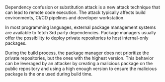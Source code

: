 Dependency confusion or substitution attack is a new attack technique that can lead to remote code execution. The
attack typically affects build environments, CI/CD pipelines and developer workstation.

In most programming languages, external package management systems are available to fetch 3rd party dependencies.
Package managers usually offer the possibility to deploy private repositories to host internal-only packages.

During the build process, the package manager does not prioritize the private repositories, but the ones with the highest
version. This behavior can be leveraged by an attacker by creating a malicious package on the public repository and using
a high enough version to ensure the malicious package is the one used during build time.
